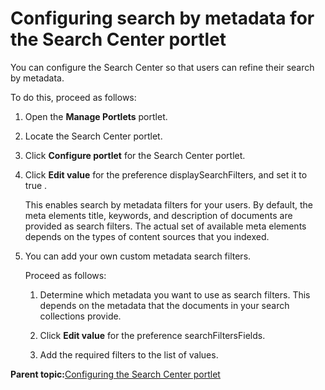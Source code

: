 # Configuring search by metadata for the Search Center portlet

You can configure the Search Center so that users can refine their search by metadata.

To do this, proceed as follows:

1.  Open the **Manage Portlets** portlet.

2.  Locate the Search Center portlet.

3.  Click **Configure portlet** for the Search Center portlet.

4.  Click **Edit value** for the preference displaySearchFilters, and set it to true .

    This enables search by metadata filters for your users. By default, the meta elements title, keywords, and description of documents are provided as search filters. The actual set of available meta elements depends on the types of content sources that you indexed.

5.  You can add your own custom metadata search filters.

    Proceed as follows:

    1.  Determine which metadata you want to use as search filters. This depends on the metadata that the documents in your search collections provide.

    2.  Click **Edit value** for the preference searchFiltersFields.

    3.  Add the required filters to the list of values.


**Parent topic:**[Configuring the Search Center portlet](../admin-system/srtcfgsrchcntrprlt.md)

